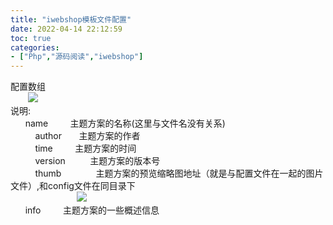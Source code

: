 ```yaml
---
title: "iwebshop模板文件配置"
date: 2022-04-14 22:12:59
toc: true
categories:
- ["Php","源码阅读","iwebshop"]
---
```


配置数组<br />       ![](https://file.wulicode.com/yuque/202208/04/23/2341bfDbfECh.png?x-oss-process=image/resize,h_121)<br />说明:<br />      name         主题方案的名称(这里与文件名没有关系) <br />          author       主题方案的作者 <br />          time         主题方案的时间 <br />          version          主题方案的版本号<br />          thumb              主题方案的预览缩略图地址（就是与配置文件在一起的图片文件）,和config文件在同目录下<br />                           ![](https://file.wulicode.com/yuque/202208/04/23/2342ag5CWfDr.png?x-oss-process=image/resize,h_43)<br />      info         主题方案的一些概述信息

